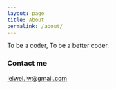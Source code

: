 ```yaml
---
layout: page
title: About
permalink: /about/
---
```


To be a coder, To be a better coder.


### Contact me

[leiwei.lw@gmail.com](mailto:leiwei.lw@gmail.com)
